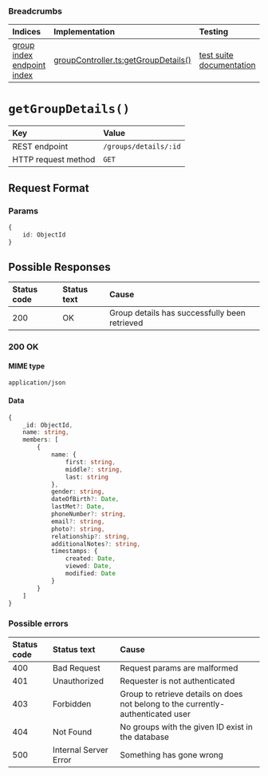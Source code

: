### Breadcrumbs

| Indices | Implementation | Testing |
| :----------------------------------------------------------- | :-------------------------------------------------------------------------------------------------------------------- | :--------------------------------------------------------------------------------------------------------------------------------------------------------------- |
| [group index](./index.md)<br>[endpoint index](../index.md) | [groupController.ts:getGroupDetails()](../../../../../backend/src/controllers/groupController.ts#L290-L323) | [test suite](../../../../../backend/tests/controllers/groups/getGroupDetails.test.ts)<br>[documentation](../../tests/groups/getGroupDetails.test.md) |

# `getGroupDetails()`

| Key                 | Value                 |
| :------------------ | :-------------------- |
| REST endpoint       | `/groups/details/:id` |
| HTTP request method | `GET`                 |

## Request Format

### Params

```typescript
{
    id: ObjectId
}
```

## Possible Responses

| Status code | Status text | Cause                                         |
| :---------- | :---------- | :-------------------------------------------- |
| 200         | OK          | Group details has successfully been retrieved |

### 200 OK

#### MIME type

`application/json`

#### Data

```typescript
{
    _id: ObjectId,
    name: string,
    members: [
        {
            name: {
                first: string,
                middle?: string,
                last: string
            },
            gender: string,
            dateOfBirth?: Date,
            lastMet?: Date,
            phoneNumber?: string,
            email?: string,
            photo?: string,
            relationship?: string,
            additionalNotes?: string,
            timestamps: {
                created: Date,
                viewed: Date,
                modified: Date
            }
        }
    ]
}
```

### Possible errors

| Status code | Status text           | Cause                                                                            |
| :---------- | :-------------------- | :------------------------------------------------------------------------------- |
| 400         | Bad Request           | Request params are malformed                                                     |
| 401         | Unauthorized          | Requester is not authenticated                                                   |
| 403         | Forbidden             | Group to retrieve details on does not belong to the currently-authenticated user |
| 404         | Not Found             | No groups with the given ID exist in the database                                |
| 500         | Internal Server Error | Something has gone wrong                          |
